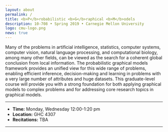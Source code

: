 ```yaml
---
layout: about
permalink: /
title: <b>P</b>robabilistic <b>G</b>raphical <b>M</b>odels
description: 10-708 • Spring 2019 • Carnegie Mellon University
logo: cmu-logo.png
news: true
---
```


Many of the problems in artificial intelligence, statistics, computer systems, computer vision, natural language processing, and computational biology, among many other fields, can be viewed as the search for a coherent global conclusion from local information. The probabilistic graphical models framework provides an unified view for this wide range of problems, enabling efficient inference, decision-making and learning in problems with a very large number of attributes and huge datasets. This graduate-level course will provide you with a strong foundation for both applying graphical models to complex problems and for addressing core research topics in graphical models.

***

- **Time:** Monday, Wednesday 12:00-1:20 pm
- **Location:** GHC 4307
- **Recitations:** TBA

***
